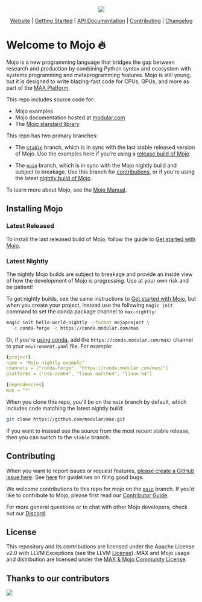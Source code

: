 <div align="center">
    <img src="https://modular-assets.s3.amazonaws.com/images/mojo_github_logo_bg.png">

  [Website][Mojo] | [Getting Started] | [API Documentation] | [Contributing] | [Changelog]
</div>

[Mojo]: https://www.modular.com/mojo/
[Getting Started]: https://docs.modular.com/mojo/manual/get-started/
[API Documentation]: https://docs.modular.com/mojo/lib
[Contributing]: ./CONTRIBUTING.md
[Changelog]: ./docs/changelog.md

# Welcome to Mojo 🔥

Mojo is a new programming language that bridges the gap between research
and production by combining Python syntax and ecosystem with systems
programming and metaprogramming features. Mojo is still young, but it is
designed to write blazing-fast code for CPUs, GPUs, and more as part of
the [MAX Platform](https://www.modular.com/max).

This repo includes source code for:

- Mojo examples
- Mojo documentation hosted at [modular.com](https://docs.modular.com/mojo/)
- The [Mojo standard library](https://docs.modular.com/mojo/lib)

This repo has two primary branches:

- The [`stable`](https://github.com/modular/max/tree/stable) branch, which
is in sync with the last stable released version of Mojo. Use the examples
here if you’re using a [release build of Mojo](#latest-released).

- The [`main`](https://github.com/modular/max/tree/main) branch, which
is in sync with the Mojo nightly build and subject to breakage. Use this branch
for [contributions](./CONTRIBUTING.md), or if you're using the latest
[nightly build of Mojo](#latest-nightly).

To learn more about Mojo, see the
[Mojo Manual](https://docs.modular.com/mojo/manual/).

## Installing Mojo

### Latest Released

To install the last released build of Mojo, follow the guide to
[Get started with Mojo](https://docs.modular.com/mojo/manual/get-started).

### Latest Nightly

The nightly Mojo builds are subject to breakage and provide an inside
view of how the development of Mojo is progressing.  Use at your own risk
and be patient!

To get nightly builds, see the same instructions to [Get started with
Mojo](https://docs.modular.com/mojo/manual/get-started), but when you create
your project, instead use the following `magic init` command to set the
conda package channel to `max-nightly`:

```bash
magic init hello-world-nightly --format mojoproject \
  -c conda-forge -c https://conda.modular.com/max
```

Or, if you're [using conda](https://docs.modular.com/magic/conda), add the
`https://conda.modular.com/max/` channel to your `environment.yaml`
file. For example:

```yaml
[project]
name = "Mojo nightly example"
channels = ["conda-forge", "https://conda.modular.com/max/"]
platforms = ["osx-arm64", "linux-aarch64", "linux-64"]

[dependencies]
max = "*"
```

When you clone this repo, you'll be on the `main` branch by default,
which includes code matching the latest nightly build:

```bash
git clone https://github.com/modular/max.git
```

If you want to instead see the source from the most recent stable
release, then you can switch to the `stable` branch.

## Contributing

When you want to report issues or request features, [please create a GitHub
issue here](https://github.com/modular/max/issues).
See [here](./CONTRIBUTING.md) for guidelines on filing good bugs.

We welcome contributions to this repo for mojo on the
[`main`](https://github.com/modular/max/tree/main)
branch. If you’d like to contribute to Mojo, please first read our [Contributor
Guide](https://github.com/modular/max/blob/main/mojo/CONTRIBUTING.md).

For more general questions or to chat with other Mojo developers, check out our
[Discord](https://discord.gg/modular).

## License

This repository and its contributions are licensed under the Apache License v2.0
with LLVM Exceptions (see the LLVM [License](https://llvm.org/LICENSE.txt)).
MAX and Mojo usage and distribution are licensed under the
[MAX & Mojo Community License](https://www.modular.com/legal/max-mojo-license).

## Thanks to our contributors

<a href="https://github.com/modular/max/graphs/contributors">
  <img src="https://contrib.rocks/image?repo=modular/max" />
</a>
